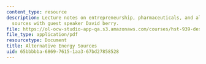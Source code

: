 ```yaml
---
content_type: resource
description: Lecture notes on entrepreneurship, pharmaceuticals, and alternative energy
  sources with guest speaker David berry.
file: https://ol-ocw-studio-app-qa.s3.amazonaws.com/courses/hst-939-designing-and-sustaining-technology-innovation-for-global-health-practice-spring-2008/65bbbbba686976151aa367bd27858528_lecture05.pdf
file_type: application/pdf
resourcetype: Document
title: Alternative Energy Sources
uid: 65bbbbba-6869-7615-1aa3-67bd27858528
---
```

